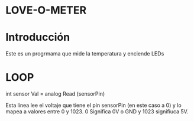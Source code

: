 # LOVE-O-METER

# Introducción

Este es un progrmama que mide la temperatura y enciende LEDs

# LOOP 

int sensor Val = analog Read (sensorPin)

Esta linea lee el voltaje que tiene el pin sensorPin (en este caso a 0) y lo mapea a valores entre 0 y 1023.
0 Significa 0V o GND y 1023 signifiuca 5V.

